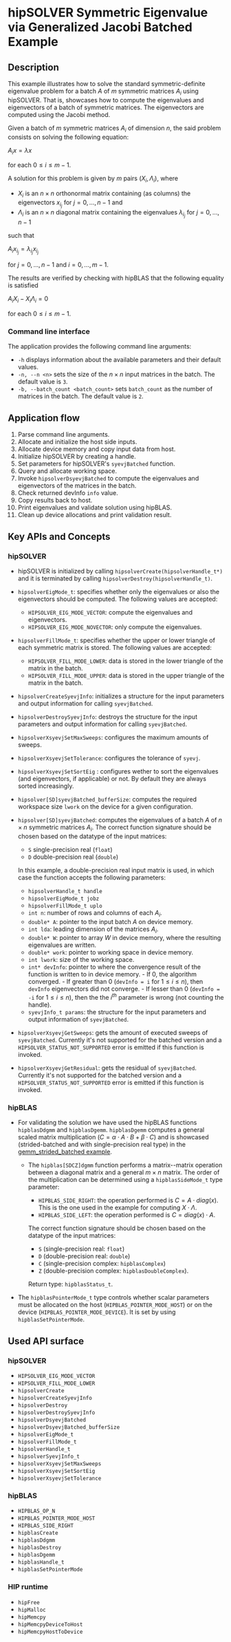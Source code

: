# hipSOLVER Symmetric Eigenvalue via Generalized Jacobi Batched Example

## Description
This example illustrates how to solve the standard symmetric-definite eigenvalue problem for a batch $A$ of $m$ symmetric matrices $A_i$ using hipSOLVER. That is, showcases how to compute the eigenvalues and eigenvectors of a batch of symmetric matrices. The eigenvectors are computed using the Jacobi method.

Given a batch of $m$ symmetric matrices $A_i$ of dimension $n$, the said problem consists on solving the following equation:

$A_ix = \lambda x$

for each $0 \leq i \leq m-1$.

A solution for this problem is given by $m$ pairs $(X_i, \Lambda_i)$, where
- $X_i$ is an $n \times n$ orthonormal matrix containing (as columns) the eigenvectors $x_{i_j}$ for $j = 0, \dots, n-1$ and
- $\Lambda_i$ is an $n \times n$ diagonal matrix containing the eigenvalues $\lambda_{i_j}$ for $j = 0, \dots, n-1$

such that

$A_i x_{i_j} = \lambda_{i_j} x_{i_j}$

for $j = 0, \dots, n-1$ and $i = 0, \dots, m-1$.

The results are verified by checking with hipBLAS that the following equality is satisfied

$A_i X_i - X_i \Lambda_i = 0$

for each $0 \leq i \leq m - 1$.

### Command line interface
The application provides the following command line arguments:
- `-h` displays information about the available parameters and their default values.
- `-n, --n <n>` sets the size of the $n \times n$ input matrices in the batch. The default value is `3`.
- `-b, --batch_count <batch_count>` sets `batch_count` as the number of matrices in the batch. The default value is `2`.

## Application flow
1. Parse command line arguments.
2. Allocate and initialize the host side inputs.
3. Allocate device memory and copy input data from host.
4. Initialize hipSOLVER by creating a handle.
5. Set parameters for hipSOLVER's `syevjBatched` function.
6. Query and allocate working space.
7. Invoke `hipsolverDsyevjBatched` to compute the eigenvalues and eigenvectors of the matrices in the batch.
8. Check returned devInfo `info` value.
9. Copy results back to host.
10. Print eigenvalues and validate solution using hipBLAS.
11. Clean up device allocations and print validation result.

## Key APIs and Concepts
### hipSOLVER
- hipSOLVER is initialized by calling `hipsolverCreate(hipsolverHandle_t*)` and it is terminated by calling `hipsolverDestroy(hipsolverHandle_t)`.
- `hipsolverEigMode_t`: specifies whether only the eigenvalues or also the eigenvectors should be computed. The following values are accepted:
  - `HIPSOLVER_EIG_MODE_VECTOR`: compute the eigenvalues and eigenvectors.
  - `HIPSOLVER_EIG_MODE_NOVECTOR`: only compute the eigenvalues.
- `hipsolverFillMode_t`: specifies whether the upper or lower triangle of each symmetric matrix is stored. The following values are accepted:
  - `HIPSOLVER_FILL_MODE_LOWER`: data is stored in the lower triangle of the matrix in the batch.
  - `HIPSOLVER_FILL_MODE_UPPER`: data is stored in the upper triangle of the matrix in the batch.
- `hipsolverCreateSyevjInfo`: initializes a structure for the input parameters and output information for calling `syevjBatched`.
- `hipsolverDestroySyevjInfo`: destroys the structure for the input parameters and output information for calling `syevjBatched`.
- `hipsolverXsyevjSetMaxSweeps`: configures the maximum amounts of sweeps.
- `hipsolverXsyevjSetTolerance`: configures  the tolerance of `syevj`.
- `hipsolverXsyevjSetSortEig` : configures wether to sort the eigenvalues (and eigenvectors, if applicable) or not. By default they are always sorted increasingly.
- `hipsolver[SD]syevjBatched_bufferSize`: computes the required workspace size `lwork` on the device for a given configuration.
- `hipsolver[SD]syevjBatched`: computes the eigenvalues of a batch $A$ of $n \times n$ symmetric matrices $A_i$. The correct function signature should be chosen based on the datatype of the input matrices:
  - `S` single-precision real (`float`)
  - `D` double-precision real (`double`)

  In this example, a double-precision real input matrix is used, in which case the function accepts the following parameters:
  - `hipsolverHandle_t handle`
  - `hipsolverEigMode_t jobz`
  - `hipsolverFillMode_t uplo`
  - `int n`: number of rows and columns of each $A_i$.
  - `double* A`: pointer to the input batch $A$ on device memory.
  - `int lda`: leading dimension of the matrices $A_i$.
  - `double* W`: pointer to array $W$ in device memory, where the resulting eigenvalues are written.
  - `double* work`: pointer to working space in device memory.
  - `int lwork`: size of the working space.
  - `int* devInfo`: pointer to where the convergence result of the function is written to in device memory.
        - If 0, the algorithm converged.
        - If greater than 0 (`devInfo = i` for $1 \leq i \leq n$), then `devInfo` eigenvectors did not converge.
        - If lesser than 0 (`devInfo = -i` for $1 \leq i \leq n$), then the the $i^{th}$ parameter is wrong (not counting the handle).
  - `syevjInfo_t params`: the structure for the input parameters and output information of `syevjBatched`.
- `hipsolverXsyevjGetSweeps`: gets the amount of executed sweeps of `syevjBatched`. Currently it's not supported for the batched version and a `HIPSOLVER_STATUS_NOT_SUPPORTED` error is emitted if this function is invoked.
- `hipsolverXsyevjGetResidual`: gets the residual of `syevjBatched`. Currently it's not supported for the batched version and a `HIPSOLVER_STATUS_NOT_SUPPORTED` error is emitted if this function is invoked.

### hipBLAS
- For validating the solution we have used the hipBLAS functions `hipblasDdgmm` and `hipblasDgemm`. `hipblasDgemm` computes a general scaled matrix multiplication $\left(C = \alpha \cdot A \cdot B + \beta \cdot C\right)$ and is showcased (strided-batched and with single-precision real type) in the [gemm_strided_batched example](/Libraries/hipBLAS/gemm_strided_batched/).
    - The `hipblas[SDCZ]dgmm` function performs a matrix--matrix operation between a diagonal matrix and a general $m \times n$ matrix. The order of the multiplication can be determined using a `hipblasSideMode_t` type parameter:
        - `HIPBLAS_SIDE_RIGHT`: the operation performed is $C = A \cdot diag(x)$. This is the one used in the example for computing $X \cdot \Lambda$.
        - `HIPBLAS_SIDE_LEFT`: the operation performed is $C = diag(x) \cdot A$.

        The correct function signature should be chosen based on the datatype of the input matrices:
        - `S` (single-precision real: `float`)
        - `D` (double-precision real: `double`)
        - `C` (single-precision complex: `hipblasComplex`)
        - `Z` (double-precision complex: `hipblasDoubleComplex`).

        Return type: `hipblasStatus_t`.
- The `hipblasPointerMode_t` type controls whether scalar parameters must be allocated on the host (`HIPBLAS_POINTER_MODE_HOST`) or on the device (`HIPBLAS_POINTER_MODE_DEVICE`). It is set by using `hipblasSetPointerMode`.

## Used API surface
### hipSOLVER
- `HIPSOLVER_EIG_MODE_VECTOR`
- `HIPSOLVER_FILL_MODE_LOWER`
- `hipsolverCreate`
- `hipsolverCreateSyevjInfo`
- `hipsolverDestroy`
- `hipsolverDestroySyevjInfo`
- `hipsolverDsyevjBatched`
- `hipsolverDsyevjBatched_bufferSize`
- `hipsolverEigMode_t`
- `hipsolverFillMode_t`
- `hipsolverHandle_t`
- `hipsolverSyevjInfo_t`
- `hipsolverXsyevjSetMaxSweeps`
- `hipsolverXsyevjSetSortEig`
- `hipsolverXsyevjSetTolerance`

### hipBLAS
- `HIPBLAS_OP_N`
- `HIPBLAS_POINTER_MODE_HOST`
- `HIPBLAS_SIDE_RIGHT`
- `hipblasCreate`
- `hipblasDdgmm`
- `hipblasDestroy`
- `hipblasDgemm`
- `hipblasHandle_t`
- `hipblasSetPointerMode`

### HIP runtime
- `hipFree`
- `hipMalloc`
- `hipMemcpy`
- `hipMemcpyDeviceToHost`
- `hipMemcpyHostToDevice`

